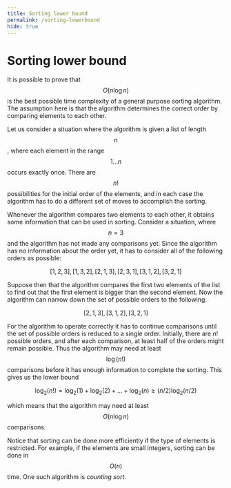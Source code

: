```yaml
---
title: Sorting lower bound
permalink: /sorting-lowerbound
hide: true
---
```


# Sorting lower bound

It is possible to prove that $$O(n \log n)$$ is the best possible time complexity of a general purpose sorting algorithm. The assumption here is that the algorithm determines the correct order by comparing elements to each other.

Let us consider a situation where the algorithm is given a list of length $$n$$, where each element in the range $$1 \dots n$$ occurs exactly once. There are $$n!$$ possibilities for the initial order of the elements, and in each case the algorithm has to do a different set of moves to accomplish the sorting.

Whenever the algorithm compares two elements to each other, it obtains some information that can be used in sorting. Consider a situation, where $$n=3$$ and
the algorithm has not made any comparisons yet. Since the algorithm has no information about the order yet, it has to consider all of the following orders as possible:

$$[1,2,3], [1,3,2], [2,1,3], [2,3,1], [3,1,2], [3,2,1]$$

Suppose then that the algorithm compares the first two elements of the list to find out that the first element is bigger than the second element. Now the algorithm can narrow down the set of possible orders to the following:

$$[2,1,3], [3,1,2], [3,2,1]$$

For the algorithm to operate correctly it has to continue comparisons until the set of possible orders is reduced to a single order. Initially, there are $n!$ possible orders, and after each comparison, at least half of the orders might remain possible. Thus the algorithm may need at least $$\log(n!)$$ comparisons before it has enough information to complete the sorting. This gives us the lower bound

$$\log_2(n!) = \log_2(1)+\log_2(2)+\dots+\log_2(n) \ge (n/2) \log_2(n/2)$$

which means that the algorithm may need at least $$O(n \log n)$$ comparisons.

Notice that sorting can be done more efficiently if the type of elements is restricted. For example, if the elements are small integers, sorting can be done in $$O(n)$$ time. One such algorithm is _counting sort_.
